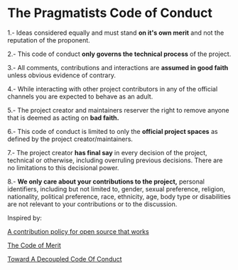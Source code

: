 # The Pragmatists Code of Conduct

1.- Ideas considered equally and must stand **on it's own merit** and not the reputation of the proponent.

2.- This code of conduct **only governs the technical process** of the project.

3.- All comments, contributions and interactions are **assumed in good faith** unless obvious evidence of contrary.

4.- While interacting with other project contributors in any of the official channels you are expected to behave as an adult. 

5.- The project creator and maintainers reserver the right to remove anyone that is deemed as acting on **bad faith.**

6.- This code of conduct is limited to only the **official project spaces** as defined by the project creator/maintainers.

7.- The project creator **has final say** in every decision of the project, technical or otherwise, including overruling previous decisions. There are no limitations to this decisional power.

8.- **We only care about your contributions to the project,** personal identifiers, including but not limited to, gender, sexual preference, religion, nationality, political preference, race, ethnicity, age, body type or disabilities are not relevant to your contributions or to the discussion.

Inspired by:

[A contribution policy for open source that works](https://medium.com/@jmaynard/a-contribution-policy-for-open-source-that-works-bfc4600c9d83#.d53666v7u)

[The Code of Merit](https://github.com/rosarior/Code-of-Merit/blob/master/CODE_OF_MERIT.md)

[Toward A Decoupled Code Of Conduct](https://www.reddit.com/r/PHP/comments/3zw9nj/toward_a_decoupled_code_of_conduct/)
